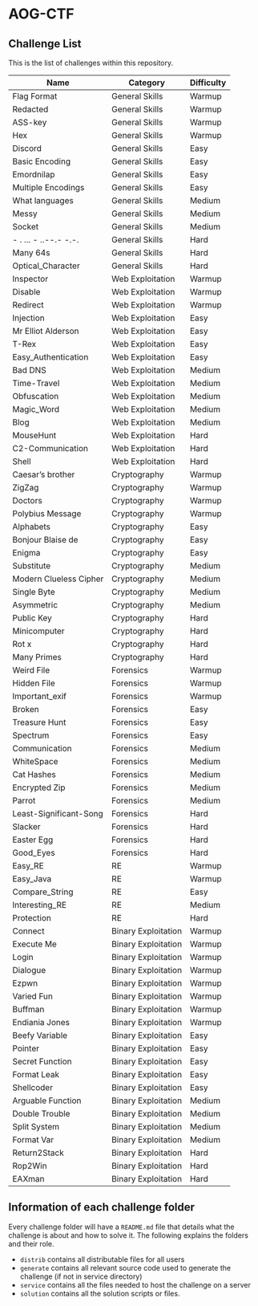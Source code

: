 # AOG-CTF

## Challenge List

This is the list of challenges within this repository. 

| Name                   | Category            | Difficulty |
| ---------------------- | --------------------| ---------- |
| Flag Format            | General Skills      | Warmup     |
| Redacted               | General Skills      | Warmup     |
| ASS-key                | General Skills      | Warmup     |
| Hex                    | General Skills      | Warmup     |
| Discord                | General Skills      | Easy       |
| Basic Encoding         | General Skills      | Easy       |
| Emordnilap             | General Skills      | Easy       |
| Multiple Encodings     | General Skills      | Easy       |
| What languages         | General Skills      | Medium     |
| Messy                  | General Skills      | Medium     |
| Socket                 | General Skills      | Medium     |
| - . ... - ..--.- -.-.  | General Skills      | Hard       |
| Many 64s               | General Skills      | Hard       |
| Optical_Character      | General Skills      | Hard       |
| Inspector              | Web Exploitation    | Warmup     |
| Disable                | Web Exploitation    | Warmup     |
| Redirect               | Web Exploitation    | Warmup     |
| Injection              | Web Exploitation    | Easy       |
| Mr Elliot Alderson     | Web Exploitation    | Easy       |
| T-Rex                  | Web Exploitation    | Easy       |
| Easy_Authentication    | Web Exploitation    | Easy       |
| Bad DNS                | Web Exploitation    | Medium     |
| Time-Travel            | Web Exploitation    | Medium     |
| Obfuscation            | Web Exploitation    | Medium	    |
| Magic_Word             | Web Exploitation    | Medium	    |
| Blog                   | Web Exploitation    | Medium	    |
| MouseHunt              | Web Exploitation    | Hard  	    |
| C2-Communication       | Web Exploitation    | Hard  	    |
| Shell                  | Web Exploitation    | Hard  	    |
| Caesar’s brother       | Cryptography        | Warmup     |
| ZigZag                 | Cryptography        | Warmup     |
| Doctors                | Cryptography        | Warmup     |
| Polybius Message       | Cryptography        | Warmup     |
| Alphabets              | Cryptography        | Easy       |
| Bonjour Blaise de      | Cryptography        | Easy       |
| Enigma                 | Cryptography        | Easy       |
| Substitute             | Cryptography        | Medium     |
| Modern Clueless Cipher | Cryptography        | Medium     |
| Single Byte            | Cryptography        | Medium     |
| Asymmetric             | Cryptography        | Medium     |
| Public Key             | Cryptography        | Hard       |
| Minicomputer           | Cryptography        | Hard       |
| Rot x                  | Cryptography        | Hard       |
| Many Primes            | Cryptography        | Hard       |
| Weird File             | Forensics           | Warmup     |
| Hidden File            | Forensics           | Warmup     |
| Important_exif         | Forensics           | Warmup     |
| Broken                 | Forensics           | Easy       |
| Treasure Hunt          | Forensics           | Easy       |
| Spectrum               | Forensics           | Easy       |
| Communication          | Forensics           | Medium     |
| WhiteSpace             | Forensics           | Medium     |
| Cat Hashes             | Forensics           | Medium     |
| Encrypted Zip          | Forensics           | Medium     |
| Parrot                 | Forensics           | Medium     |
| Least-Significant-Song | Forensics           | Hard       |
| Slacker                | Forensics           | Hard       |
| Easter Egg             | Forensics           | Hard       |
| Good_Eyes              | Forensics           | Hard       |
| Easy_RE                | RE                  | Warmup     |
| Easy_Java              | RE                  | Warmup     |
| Compare_String         | RE                  | Easy       |
| Interesting_RE         | RE                  | Medium     |
| Protection             | RE                  | Hard       |
| Connect                | Binary Exploitation | Warmup     |
| Execute Me             | Binary Exploitation | Warmup     |
| Login                  | Binary Exploitation | Warmup     |
| Dialogue               | Binary Exploitation | Warmup     |
| Ezpwn                  | Binary Exploitation | Warmup     |
| Varied Fun             | Binary Exploitation | Warmup     |
| Buffman                | Binary Exploitation | Warmup     |
| Endiania Jones         | Binary Exploitation | Warmup     |
| Beefy Variable         | Binary Exploitation | Easy       |
| Pointer                | Binary Exploitation | Easy       |
| Secret Function        | Binary Exploitation | Easy       |
| Format Leak            | Binary Exploitation | Easy       |
| Shellcoder             | Binary Exploitation | Easy       |
| Arguable Function      | Binary Exploitation | Medium     |
| Double Trouble         | Binary Exploitation | Medium     |
| Split System           | Binary Exploitation | Medium     |
| Format Var             | Binary Exploitation | Medium     |
| Return2Stack           | Binary Exploitation | Hard       |
| Rop2Win                | Binary Exploitation | Hard       |
| EAXman                 | Binary Exploitation | Hard       |




## Information of each challenge folder
Every challenge folder will have a `README.md` file that details what the challenge is about and how to solve it. The following explains the folders and their role.

- `distrib` contains all distributable files for all users
- `generate` contains all relevant source code used to generate the challenge (if not in service directory)
- `service` contains all the files needed to host the challenge on a server
- `solution` contains all the solution scripts or files.
